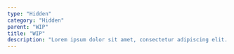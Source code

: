 ```yaml
---
type: "Hidden"
category: "Hidden"
parent: "WIP"
title: "WIP"
description: "Lorem ipsum dolor sit amet, consectetur adipiscing elit. Nunc tempus laoreet leo sit amet iaculis."
---
```


<demo>
  <demoinline src="demos/components/core/toggle/animation-css-multiple">
  </demoinline>
  <demoinline src="demos/components/core/toggle/animation-css-inverse">
  </demoinline>
</demo>
